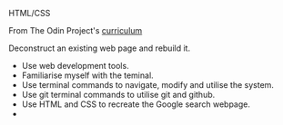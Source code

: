 HTML/CSS

From The Odin Project's [curriculum](http://www.theodinproject.com/web-development-101/html-css)

Deconstruct an existing web page and rebuild it.

 - Use web development tools.
 - Familiarise myself with the teminal.
 - Use terminal commands to navigate, modify and utilise the system.
 - Use git terminal commands to utilise git and github.
 - Use HTML and CSS to recreate the Google search webpage.
 - 
